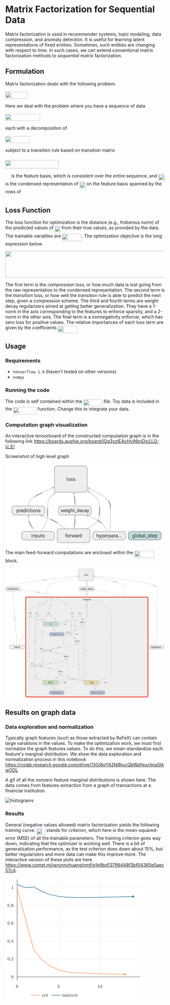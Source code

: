 # Matrix Factorization for Sequential Data

Matrix factorization is used in recommender systems, topic modeling, data compression, and anomaly detection. It is useful for learning latent representations of fixed entities. Sometimes, such entities are changing with respect to time. In such cases, we can extend conventional matrix factorization methods to _sequential_ matrix factorization.

## Formulation
Matrix factorization deals with the following problem.

<img src="/tex/5709ab7abcb2336fed0eb156fd347562.svg?invert_in_darkmode&sanitize=true" align=middle width=69.63454574999999pt height=22.465723500000017pt/>

Here we deal with the problem where you have a sequence of data

<img src="/tex/da31113c64c6c6c46bacbba8c1dd46cd.svg?invert_in_darkmode&sanitize=true" align=middle width=110.30615474999999pt height=22.465723500000017pt/>

each with a decomposition of

<img src="/tex/14efe141a5a9b56763e985b9c0958404.svg?invert_in_darkmode&sanitize=true" align=middle width=77.00709884999998pt height=22.465723500000017pt/>

subject to a transition rule based on transition matrix <img src="/tex/2f118ee06d05f3c2d98361d9c30e38ce.svg?invert_in_darkmode&sanitize=true" align=middle width=11.889314249999991pt height=22.465723500000017pt/>

<img src="/tex/f2e64fc75c3319c2122027d1ec872de9.svg?invert_in_darkmode&sanitize=true" align=middle width=168.98686034999997pt height=26.76175259999998pt/>

<img src="/tex/7b9a0316a2fcd7f01cfd556eedf72e96.svg?invert_in_darkmode&sanitize=true" align=middle width=14.99998994999999pt height=22.465723500000017pt/> is the feature basis, which is consistent over the entire sequence, and <img src="/tex/7185d0c367d394c42432a1246eceab81.svg?invert_in_darkmode&sanitize=true" align=middle width=20.176033349999987pt height=22.465723500000017pt/> is the condensed representation of <img src="/tex/1338d1e5163ba5bc872f1411dd30b36a.svg?invert_in_darkmode&sanitize=true" align=middle width=18.269651399999987pt height=22.465723500000017pt/> on the feature basis spanned by the rows of <img src="/tex/7b9a0316a2fcd7f01cfd556eedf72e96.svg?invert_in_darkmode&sanitize=true" align=middle width=14.99998994999999pt height=22.465723500000017pt/>

## Loss Function

The loss function for optimization is the distance (e.g., frobenius norm) of the predicted values of <img src="/tex/1338d1e5163ba5bc872f1411dd30b36a.svg?invert_in_darkmode&sanitize=true" align=middle width=18.269651399999987pt height=22.465723500000017pt/> from their true values, as provided by the data. The trainable variables are <img src="/tex/296143ea793eb8432d75e9086a93abdf.svg?invert_in_darkmode&sanitize=true" align=middle width=61.58575334999999pt height=22.465723500000017pt/>. The optimization objective is the long expression below.

<img src="/tex/7a7dc2c2858348778e6dbc1802d02634.svg?invert_in_darkmode&sanitize=true" align=middle width=714.8660606999999pt height=84.34700339999996pt/>

The first term is the *compression* loss, or how much data is lost going from the raw representation to the condensed representation. The second term is the *transition* loss, or how well the transition rule is able to predict the next step, given a compression scheme. The third and fourth terms are weight decay regularizers aimed at getting better generalization. They have a 1-norm in the axis corresponding to the features to enforce sparsity, and a 2-norm in the other axis. The final term is a nonnegativity enforcer, which has zero loss for positive values. The relative importances of each loss term are given by the coefficients <img src="/tex/ae28f809cb0fe8223df4e211f9991f1b.svg?invert_in_darkmode&sanitize=true" align=middle width=60.88275104999999pt height=22.831056599999986pt/>


## Usage

### Requirements
- `tensorflow 1.9` (haven't tested on other versions)
- `numpy`

### Running the code

The code is self contained within the <img src="/tex/24f3b5d61559402ec87940f65513fb36.svg?invert_in_darkmode&sanitize=true" align=middle width=60.13837334999999pt height=21.68300969999999pt/> file. Toy data is included in the <img src="/tex/43af940070a675cffcce616b979f3bd6.svg?invert_in_darkmode&sanitize=true" align=middle width=73.12917314999999pt height=22.831056599999986pt/> function. Change this to integrate your data.

### Computation graph visualization
An interactive tensorboard of the constructed computation graph is in the following link
https://boards.aughie.org/board/IQg3vzIEAcHviNIniDicLLQ-U_E/

Screenshot of high level graph

![tensorboard high level](doc/tensorboard.png)

The main feed-forward computations are enclosed within the <img src="/tex/6a5854152f3d92fa90cd1c442142c66a.svg?invert_in_darkmode&sanitize=true" align=middle width=62.98733759999998pt height=22.831056599999986pt/> block.

![tensorboard zoom in](doc/tensorboardzoom.png)

## Results on graph data 

### Data exploration and normalization

Typically graph features (such as those extracted by ReFeX) can contain large variations in the values. To make the optimization work, we must first normalize the graph features values. To do this, we mean-standardize each feature's marginal distribution. We show the data exploration and normalization process in this notebook https://colab.research.google.com/drive/13Gj8qYA2Nl8jucQbWaYeuclmaStkwODL

A gif of all the nonzero feature marginal distributions is shown here. The data comes from features extraction from a graph of transactions at a financial institution.

![histograms](doc/histograms.gif)


### Results

General (negative values allowed) matrix factorization yields the following training curve. <img src="/tex/75528dd9fe475ae921d58755998e8e40.svg?invert_in_darkmode&sanitize=true" align=middle width=26.58608369999999pt height=21.68300969999999pt/> stands for criterion, which here is the mean-squared-error (MSE) of all the trainable parameters. The training criterion goes way down, indicating that the optimizer is working well. There is a bit of generalization performance, as the test criterion does down about 15%, but better regularizers and more data can make this improve more. The interactive version of these plots are here https://www.comet.ml/wronnyhuang/nmf/e1e9bd13799448f3bf04365e5aec57c4.

![general matrix factorization training curve](doc/traincurve.png)
